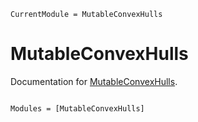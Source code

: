 ```@meta
CurrentModule = MutableConvexHulls
```

# MutableConvexHulls

Documentation for [MutableConvexHulls](https://github.com/tmcgrath325/MutableConvexHulls.jl).

```@index
```

```@autodocs
Modules = [MutableConvexHulls]
```
